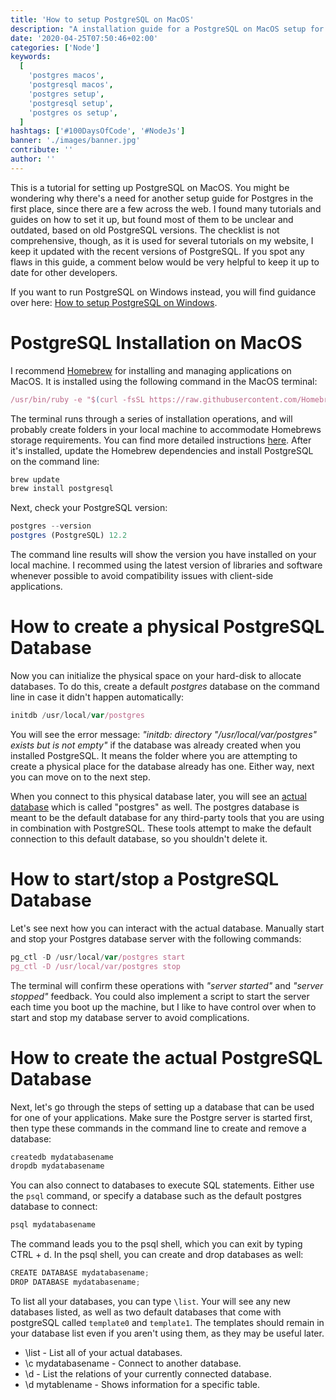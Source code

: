 ```yaml
---
title: 'How to setup PostgreSQL on MacOS'
description: "A installation guide for a PostgreSQL on MacOS setup for having a SQL database available on your OS. It comes with everything that's needed to connect a Node.js application to your database in JavaScript ..."
date: '2020-04-25T07:50:46+02:00'
categories: ['Node']
keywords:
  [
    'postgres macos',
    'postgresql macos',
    'postgres setup',
    'postgresql setup',
    'postgres os setup',
  ]
hashtags: ['#100DaysOfCode', '#NodeJs']
banner: './images/banner.jpg'
contribute: ''
author: ''
---
```


<Sponsorship />

This is a tutorial for setting up PostgreSQL on MacOS. You might be wondering why there's a need for another setup guide for Postgres in the first place, since there are a few across the web. I found many tutorials and guides on how to set it up, but found most of them to be unclear and outdated, based on old PostgreSQL versions. The checklist is not comprehensive, though, as it is used for several tutorials on my website, I keep it updated with the recent versions of PostgreSQL. If you spot any flaws in this guide, a comment below would be very helpful to keep it up to date for other developers.

If you want to run PostgreSQL on Windows instead, you will find guidance over here: [How to setup PostgreSQL on Windows](/postgres-sql-windows-setup).

# PostgreSQL Installation on MacOS

I recommend [Homebrew](https://brew.sh/) for installing and managing applications on MacOS. It is installed using the following command in the MacOS terminal:

```javascript
/usr/bin/ruby -e "$(curl -fsSL https://raw.githubusercontent.com/Homebrew/install/master/install)"
```

The terminal runs through a series of installation operations, and will probably create folders in your local machine to accommodate Homebrews storage requirements. You can find more detailed instructions [here](/developer-setup/). After it's installed, update the Homebrew dependencies and install PostgreSQL on the command line:

```javascript
brew update
brew install postgresql
```

Next, check your PostgreSQL version:

```javascript
postgres --version
postgres (PostgreSQL) 12.2
```

The command line results will show the version you have installed on your local machine. I recommed using the latest version of libraries and software whenever possible to avoid compatibility issues with client-side applications.

# How to create a physical PostgreSQL Database

Now you can initialize the physical space on your hard-disk to allocate databases. To do this, create a default _postgres_ database on the command line in case it didn't happen automatically:

```javascript
initdb /usr/local/var/postgres
```

You will see the error message: _"initdb: directory "/usr/local/var/postgres" exists but is not empty"_ if the database was already created when you installed PostgreSQL. It means the folder where you are attempting to create a physical place for the database already has one. Either way, next you can move on to the next step.

When you connect to this physical database later, you will see an [actual database](https://stackoverflow.com/questions/50210158/whats-the-difference-between-initdb-usr-local-var-db-and-createdb-db) which is called "postgres" as well. The postgres database is meant to be the default database for any third-party tools that you are using in combination with PostgreSQL. These tools attempt to make the default connection to this default database, so you shouldn't delete it.

# How to start/stop a PostgreSQL Database

Let's see next how you can interact with the actual database. Manually start and stop your Postgres database server with the following commands:

```javascript
pg_ctl -D /usr/local/var/postgres start
pg_ctl -D /usr/local/var/postgres stop
```

The terminal will confirm these operations with _"server started"_ and _"server stopped"_ feedback. You could also implement a script to start the server each time you boot up the machine, but I like to have control over when to start and stop my database server to avoid complications.

# How to create the actual PostgreSQL Database

Next, let's go through the steps of setting up a database that can be used for one of your applications. Make sure the Postgre server is started first, then type these commands in the command line to create and remove a database:

```javascript
createdb mydatabasename
dropdb mydatabasename
```

You can also connect to databases to execute SQL statements. Either use the `psql` command, or specify a database such as the default postgres database to connect:

```javascript
psql mydatabasename
```

The command leads you to the psql shell, which you can exit by typing CTRL + d. In the psql shell, you can create and drop databases as well:

```javascript
CREATE DATABASE mydatabasename;
DROP DATABASE mydatabasename;
```

To list all your databases, you can type `\list`. Your will see any new databases listed, as well as two default databases that come with postgreSQL called `template0` and `template1`. The templates should remain in your database list even if you aren't using them, as they may be useful later.

- \list - List all of your actual databases.
- \c mydatabasename - Connect to another database.
- \d - List the relations of your currently connected database.
- \d mytablename - Shows information for a specific table.

<ReadMore label="PostgreSQL with Sequelize in Express Tutorial" link="/postgres-express-setup-tutorial" />
